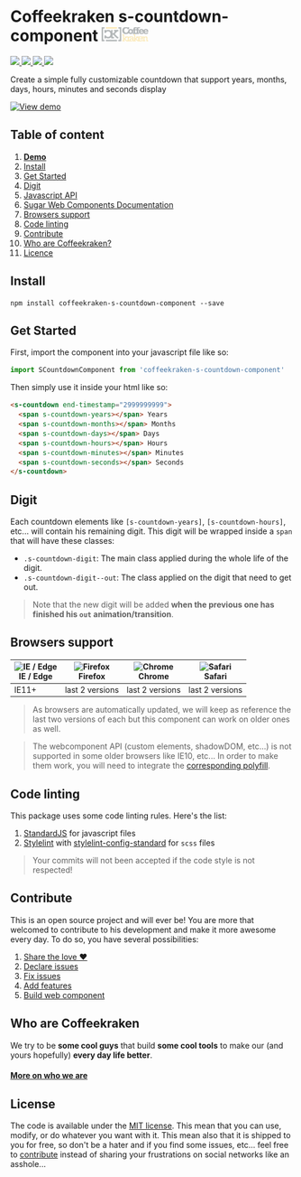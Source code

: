 # Coffeekraken s-countdown-component <img src=".resources/coffeekraken-logo.jpg" height="25px" />

<p>
	<!-- <a href="https://travis-ci.org/coffeekraken/s-countdown-component">
		<img src="https://img.shields.io/travis/coffeekraken/s-countdown-component.svg?style=flat-square" />
	</a> -->
	<a href="https://www.npmjs.com/package/coffeekraken-s-countdown-component">
		<img src="https://img.shields.io/npm/v/coffeekraken-s-countdown-component.svg?style=flat-square" />
	</a>
	<a href="https://github.com/coffeekraken/s-countdown-component/blob/master/LICENSE.txt">
		<img src="https://img.shields.io/npm/l/coffeekraken-s-countdown-component.svg?style=flat-square" />
	</a>
	<!-- <a href="https://github.com/coffeekraken/s-countdown-component">
		<img src="https://img.shields.io/npm/dt/coffeekraken-s-countdown-component.svg?style=flat-square" />
	</a>
	<a href="https://github.com/coffeekraken/s-countdown-component">
		<img src="https://img.shields.io/github/forks/coffeekraken/s-countdown-component.svg?style=social&label=Fork&style=flat-square" />
	</a>
	<a href="https://github.com/coffeekraken/s-countdown-component">
		<img src="https://img.shields.io/github/stars/coffeekraken/s-countdown-component.svg?style=social&label=Star&style=flat-square" />
	</a> -->
	<a href="https://twitter.com/coffeekrakenio">
		<img src="https://img.shields.io/twitter/url/http/coffeekrakenio.svg?style=social&style=flat-square" />
	</a>
	<a href="http://coffeekraken.io">
		<img src="https://img.shields.io/twitter/url/http/shields.io.svg?style=flat-square&label=coffeekraken.io&colorB=f2bc2b&style=flat-square" />
	</a>
</p>

<p class="lead">Create a simple fully customizable countdown that support years, months, days, hours, minutes and seconds display</p>

[![View demo](http://components.coffeekraken.io/assets/img/view-demo.png)](http://components.coffeekraken.io/app/s-countdown-component)

## Table of content

1. **[Demo](http://components.coffeekraken.io/app/s-countdown-component)**
2. [Install](#readme-install)
3. [Get Started](#readme-get-started)
4. [Digit](#readme-digit)
5. [Javascript API](doc/js)
6. [Sugar Web Components Documentation](https://github.com/coffeekraken/sugar/blob/master/doc/webcomponent.md)
7. [Browsers support](#readme-browsers-support)
8. [Code linting](#readme-code-linting)
9. [Contribute](#readme-contribute)
10. [Who are Coffeekraken?](#readme-who-are-coffeekraken)
11. [Licence](#readme-license)

<a name="readme-install"></a>
## Install

```
npm install coffeekraken-s-countdown-component --save
```

<a name="readme-get-started"></a>
## Get Started

First, import the component into your javascript file like so:

```js
import SCountdownComponent from 'coffeekraken-s-countdown-component'
```

Then simply use it inside your html like so:

```html
<s-countdown end-timestamp="2999999999">
  <span s-countdown-years></span> Years
  <span s-countdown-months></span> Months
  <span s-countdown-days></span> Days
  <span s-countdown-hours></span> Hours
  <span s-countdown-minutes></span> Minutes
  <span s-countdown-seconds></span> Seconds
</s-countdown>
```

<a id="readme-digit"></a>
## Digit

Each countdown elements like `[s-countdown-years]`, `[s-countdown-hours]`, etc... will contain his remaining digit. This digit will be wrapped inside a `span` that will have these classes:

- `.s-countdown-digit`: The main class applied during the whole life of the digit.
- `.s-countdown-digit--out`: The class applied on the digit that need to get out.

> Note that the new digit will be added **when the previous one has finished his `out` animation/transition**.

<a id="readme-browsers-support"></a>
## Browsers support

| <img src="https://raw.githubusercontent.com/godban/browsers-support-badges/master/src/images/edge.png" alt="IE / Edge" width="16px" height="16px" /></br>IE / Edge | <img src="https://raw.githubusercontent.com/godban/browsers-support-badges/master/src/images/firefox.png" alt="Firefox" width="16px" height="16px" /></br>Firefox | <img src="https://raw.githubusercontent.com/godban/browsers-support-badges/master/src/images/chrome.png" alt="Chrome" width="16px" height="16px" /></br>Chrome | <img src="https://raw.githubusercontent.com/godban/browsers-support-badges/master/src/images/safari.png" alt="Safari" width="16px" height="16px" /></br>Safari |
| --------- | --------- | --------- | --------- |
| IE11+ | last 2 versions| last 2 versions| last 2 versions

> As browsers are automatically updated, we will keep as reference the last two versions of each but this component can work on older ones as well.

> The webcomponent API (custom elements, shadowDOM, etc...) is not supported in some older browsers like IE10, etc... In order to make them work, you will need to integrate the [corresponding polyfill](https://www.webcomponents.org/polyfills).

<a id="readme-code-linting"></a>
##  Code linting

This package uses some code linting rules. Here's the list:

1. [StandardJS](https://standardjs.com/) for javascript files
2. [Stylelint](https://github.com/stylelint/stylelint) with [stylelint-config-standard](https://github.com/stylelint/stylelint-config-standard) for `scss` files

> Your commits will not been accepted if the code style is not respected!

<a id="readme-contribute"></a>
## Contribute

This is an open source project and will ever be! You are more that welcomed to contribute to his development and make it more awesome every day.
To do so, you have several possibilities:

1. [Share the love ❤️](https://github.com/Coffeekraken/coffeekraken/blob/master/contribute.md#contribute-share-the-love)
2. [Declare issues](https://github.com/Coffeekraken/coffeekraken/blob/master/contribute.md#contribute-declare-issues)
3. [Fix issues](https://github.com/Coffeekraken/coffeekraken/blob/master/contribute.md#contribute-fix-issues)
4. [Add features](https://github.com/Coffeekraken/coffeekraken/blob/master/contribute.md#contribute-add-features)
5. [Build web component](https://github.com/Coffeekraken/coffeekraken/blob/master/contribute.md#contribute-build-web-component)

<a id="readme-who-are-coffeekraken"></a>
## Who are Coffeekraken

We try to be **some cool guys** that build **some cool tools** to make our (and yours hopefully) **every day life better**.  

#### [More on who we are](https://github.com/Coffeekraken/coffeekraken/blob/master/who-are-we.md)

<a id="readme-license"></a>
## License

The code is available under the [MIT license](LICENSE.txt). This mean that you can use, modify, or do whatever you want with it. This mean also that it is shipped to you for free, so don't be a hater and if you find some issues, etc... feel free to [contribute](https://github.com/Coffeekraken/coffeekraken/blob/master/contribute.md) instead of sharing your frustrations on social networks like an asshole...
